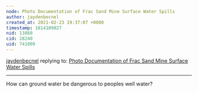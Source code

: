 ```yaml
---
node: Photo Documentation of Frac Sand Mine Surface Water Spills
author: jaydenbecnel
created_at: 2021-02-23 19:37:07 +0000
timestamp: 1614109027
nid: 13860
cid: 28240
uid: 741009
---
```




[jaydenbecnel](../profile/jaydenbecnel) replying to: [Photo Documentation of Frac Sand Mine Surface Water Spills](../notes/mlamadrid/01-18-2017/photo-documentation-of-frac-sand-mine-surface-water-spills)

----
How can ground water be dangerous to peoples well water?